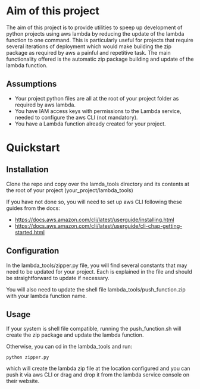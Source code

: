 # Aim of this project

The aim of this project is to provide utilities to speep up development of python projects using aws lambda by reducing the update of the lambda function to one command.
This is particularly useful for projects that require several iterations of deployment which would make building the zip package as required by aws a painful and repetitive task.
The main functionality offered is the automatic zip package building and update of the lambda function.

## Assumptions

- Your project python files are all at the root of your project folder as required by aws lambda.
- You have IAM access keys with permissions to the Lambda service, needed to configure the aws CLI (not mandatory).
- You have a Lambda function already created for your project.

# Quickstart

## Installation

Clone the repo and copy over the lamda_tools directory and its contents at the root of your project (your_project/lambda_tools)

If you have not done so, you will need to set up aws CLI following these guides from the docs: 
- https://docs.aws.amazon.com/cli/latest/userguide/installing.html
- https://docs.aws.amazon.com/cli/latest/userguide/cli-chap-getting-started.html

## Configuration

In the lambda_tools/zipper.py file, you will find several constants that may need to be updated for your project.
Each is explained in the file and should be straightforward to update if necessary.

You will also need to update the shell file lambda_tools/push_function.zip with your lambda function name.

## Usage
If your system is shell file compatible, running the push_function.sh will create the zip package and update the lambda function.

Otherwise, you can cd in the lambda_tools and run:
```
python zipper.py
```
which will create the lambda zip file at the location configured and you can push it via aws CLI or drag and drop it from the lambda service console on their website.


